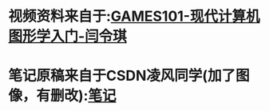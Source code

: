 # 视频资料来自于:[GAMES101-现代计算机图形学入门-闫令琪](https://www.bilibili.com/video/BV1X7411F744?p=1&vd_source=669b556fb7f994f37ee00750260684bf)
# 笔记原稿来自于CSDN凌风同学(加了图像，有删改):[笔记](https://blog.csdn.net/weixin_46227585?type=blog)
